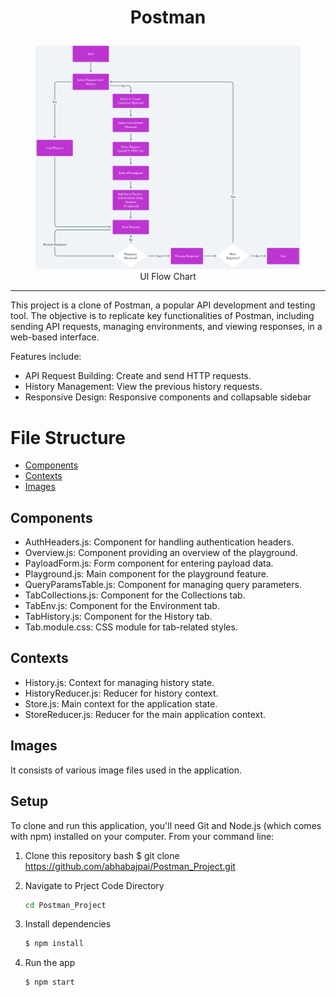 # <p align="center">Postman</p>

<div style="text-align: center;" align="center">
  <figure>
    <img src="src/images/flowchart.png" alt="UI Flow Chart">
    <div>
    <figcaption>UI Flow Chart</figcaption>
    </div>
  </figure>
</div>

----
This project is a clone of Postman, a popular API development and testing tool. The objective is to replicate key functionalities of Postman, including sending API requests, managing environments, and viewing responses, in a web-based interface. 

Features include: 
- API Request Building: Create and send HTTP requests. 
- History Management: View the previous history requests.
- Responsive Design: Responsive components and collapsable sidebar

# File Structure

- [Components](src/components/)
- [Contexts](src/contexts/)
- [Images](src/images/)


## Components
- AuthHeaders.js: Component for handling authentication headers.
- Overview.js: Component providing an overview of the playground.
- PayloadForm.js: Form component for entering payload data.
- Playground.js: Main component for the playground feature.
- QueryParamsTable.js: Component for managing query parameters.
- TabCollections.js: Component for the Collections tab.
- TabEnv.js: Component for the Environment tab.
- TabHistory.js: Component for the History tab.
- Tab.module.css: CSS module for tab-related styles.
## Contexts
- History.js: Context for managing history state.
- HistoryReducer.js: Reducer for history context.
- Store.js: Main context for the application state.
- StoreReducer.js: Reducer for the main application context.
## Images
It consists of various image files used in the application. 

## Setup
To clone and run this application, you'll need Git and Node.js (which comes with npm) installed on your computer. From your command line:

1. Clone this repository
    bash
    $ git clone https://github.com/abhabajpai/Postman_Project.git
    

2. Navigate to Prject Code Directory
    ```bash
    cd Postman_Project
    
3. Install dependencies
    ```bash
    $ npm install
    

4. Run the app
    ```bash
    $ npm start
